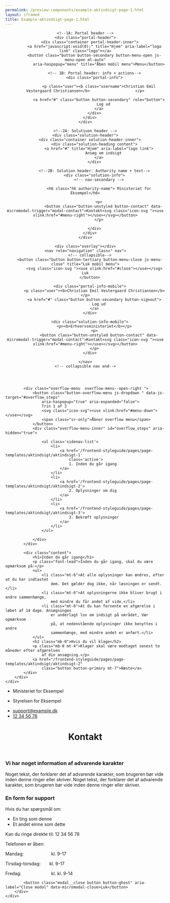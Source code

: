 ```yaml
--- 
permalink: /preview-components/example-aktindsigt-page-1.html
layout: iframed 
title: Example-aktindsigt-page-1.html
---
```

<header class="header" role="banner">

    <!--1A: Portal header -->
    <div class="portal-header">
        <div class="container portal-header-inner">
            <a href="javascript:void(0);" title="Hjem" aria-label="logo link" class="logo"></a>
            <button class="button button-secondary button-menu-open js-menu-open ml-auto"
                aria-haspopup="menu" title="Åben mobil menu">Menu</button>

            <!-- 1B: Portal header: info + actions-->
            <div class="portal-info">

                <p class="user"><b class="username">Christian Emil Vestergaard Christiansen</b>                    </p>

                <a href="#" class="button button-secondary" role="button">
                    Log ud
                </a>
            </div>
        </div>
    </div>

    <!--2A: Solutiuon header -->
    <div class="solution-header">
        <div class="container solution-header-inner">
            <div class="solution-heading content">
                <a href="#" title="Hjem" aria-label="logo link">
                    Ansøg om indsigt
                </a>
            </div>

            <!--2B: Solution header: Authority name + text-->
            <div class="solution-info">
                <!-- nav-secondary -->

                <h6 class="h6 authority-name"> Ministeriet for Eksempel</h6>

                <p>
                    <button class="button-unstyled button-contact" data-micromodal-trigger="modal-contact">Kontakt<svg class="icon-svg "><use xlink:href="#menu-right"></use></svg></button>
                </p>

            </div>
        </div>
    </div>

    <div class="overlay"></div>
    <nav role="navigation" class=" nav">
        <!-- collapsible-->
        <button class="button button-tertiary button-menu-close js-menu-close" title="Luk mobil menu">
            <svg class="icon-svg "><use xlink:href="#close"></use></svg> Luk
        </button>

        <div class="portal-info-mobile">
            <p class="user"><b>Christian Emil Vestergaard Christiansen</b></p>
            <a href="#" class="button button-secondary button-signout">
                Log ud
            </a>
        </div>

        <div class="solution-info-mobile">
            <p><b>Erhvervsministeriet</b></p>
            <p>
                <button class="button-unstyled button-contact" data-micromodal-trigger="modal-contact">Kontakt<svg class="icon-svg "><use xlink:href="#menu-right"></use></svg></button>
            </p>
        </div>

    </nav>
    <!-- collapsible nav end-->
</header>

<section class="container page-container">
    <div class="row">
        <div class="col-12">

            <div class="overflow-menu  overflow-menu--open-right ">
                <button class="button-overflow-menu js-dropdown " data-js-target="#overflow_steps"
                    aria-haspopup="true" aria-expanded="false">
                    Trin 1 af 3
                    <svg class="icon-svg"><use xlink:href="#menu-down"></use></svg>
                    <span class="sr-only">Åbner overflow menu</span>
                </button>
                <div class="overflow-menu-inner" id="overflow_steps" aria-hidden="true">

                    <ul class='sidenav-list'>
                        <li>
                            <a href='/frontend-styleguide/pages/page-templates/aktindsigt/aktindsigt-1'
                                class='active'>
                                1. Inden du går igang
                            </a>
                        </li>
                        <li>
                            <a href='/frontend-styleguide/pages/page-templates/aktindsigt/aktindsigt-2'>
                                2. Oplysninger om dig
                            </a>
                        </li>
                        <li>
                            <a href='/frontend-styleguide/pages/page-templates/aktindsigt/aktindsigt-3'>
                                3. Bekræft oplysninger
                            </a>
                        </li>
                    </ul>

                </div>
            </div>

            <div class="content">
                <h1>Inden du går igang</h1>
                <p class="font-lead">Inden du går igang, skal du være opmærksom på:</p>
                <ul>
                    <li class="mt-6">At alle oplysninger kan ændres, efter at du har indtastet
                        dem. Det gælder dog ikke, når løsningen er sendt.</li>
                    <li class="mt-6">At oplysningerne ikke bliver brugt i andre sammenhænge,
                        med mindre du får andet af vide.</li>
                    <li class="mt-6">At du kan forvente en afgørelse i løbet af 14 dage. Ansøgningen
                        er underlagt lov om indsigt på området, Vær opmærksom
                        på, at nedenstående oplysninger ikke benyttes i andre
                        sammenhænge, med mindre andet er anført.</li>
                </ul>
                <h2 class="mb-0">Hvis du vil klage</h2>
                <p class="mb-0 mt-4">Klager skal være modtaget senest to måneder efter afgørelsen
                    af din ansøgning.</p>
                <a href="/frontend-styleguide/pages/page-templates/aktindsigt/aktindsigt-2"
                    class="button button-primary mt-7">Næste</a>
            </div>
        </div>
    </div>
</section>

<footer>
    <div class="footer">
        <div class="container">
            <div class="row">
                <div class="col-12 col-sm-12 col-md-6 footer-col">
                    <div class=" align-left ">
                        <ul class="unstyled-list">
                            <li>
                                <span class="h6 weight-semibold">Ministeriet for Eksempel</span>
                            </li>
                            <li>
                                <p>Styrelsen for Eksempel</p>
                            </li>
                        </ul>
                    </div>
                </div>
                <div class="col-12 col-sm-12 col-md-6 footer-col">
                    <div class=" align-right ">
                        <ul class="unstyled-list">
                            <li>
                                <a class="function-link" href="mailto:support@example.dk">support@example.dk</a>
                            </li>
                            <li>
                                <a class="function-link" href="tel:12 34 56 78">12 34 56 78</a>
                            </li>
                        </ul>
                    </div>
                </div>
            </div>
        </div>
    </div>
</footer>

<div class="modal" id="modal-contact" aria-hidden="true">
    <div class="modal__overlay" tabindex="-1" data-micromodal-close>
        <div class="modal__container" role="dialog" aria-modal="true" aria-labelledby="modal-contact-1">
            <header class="modal__header">
                <h1 class="modal__title h2" id="modal-contact-1">
                    Kontakt
                </h1>
            </header>
            <main class="modal__content content">
                <div class="alert alert-warning" role="alert" aria-label="Beskedbox der viser en advarsel">
                    <div class="alert-body">
                        <h3 class="alert-heading">Vi har noget information af advarende karakter</h3>
                        <p class="alert-text">Noget tekst, der forklarer det af advarende karakter,
                            som brugeren bør vide inden denne ringer eller skriver.
                            Noget tekst, der forklarer det af advarende karakter,
                            som brugeren bør vide inden denne ringer eller skriver.</p>
                    </div>
                </div>
                <h3>En form for support</h3>
                <p>Hvis du har spørgsmål om:</p>
                <ul>
                    <li>En ting som denne</li>
                    <li>Et andet emne som dette</li>
                </ul>
                <p>Kan du ringe direkte til: 12 34 56 78</p>
                <p>Telefonen er åben:</p>
                <p class="m-0">Mandag:&nbsp&nbsp&nbsp&nbsp&nbsp&nbsp&nbsp&nbsp&nbsp&nbsp&nbsp&nbsp&nbsp&nbsp&nbsp&nbsp&nbsp&nbsp&nbsp&nbsp&nbsp
                    kl. 9-17</p>
                <p class="m-0">Tirsdag-torsdag:&nbsp&nbsp&nbsp&nbsp&nbsp&nbsp kl. 9-17</p>
                <p class="m-0">Fredag:&nbsp&nbsp&nbsp&nbsp&nbsp&nbsp&nbsp&nbsp&nbsp&nbsp&nbsp&nbsp&nbsp&nbsp&nbsp&nbsp&nbsp&nbsp&nbsp&nbsp&nbsp&nbsp&nbsp
                    kl. kl. 9-14</p>
            </main>

            <button class="modal__close button button-ghost" aria-label="Close modal" data-micromodal-close>Luk</button>
        </div>
    </div>
</div>